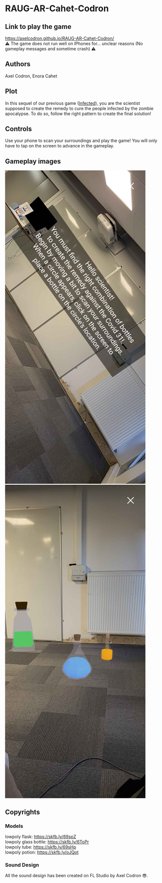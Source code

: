 # RAUG-AR-Cahet-Codron
## Link to play the game
https://axelcodron.github.io/RAUG-AR-Cahet-Codron/  
⚠️ The game does not run well on IPhones for... unclear reasons (No gameplay messages and sometime crash) ⚠️

## Authors
Axel Codron, Enora Cahet

## Plot
In this sequel of our previous game ([Infected](https://github.com/AxelCodron/RAUG-Cahet-Codron)), you are the scientist supposed to create the remedy to cure the people infected by the zombie apocalypse. To do so, follow the right pattern to create the final solution!

## Controls
Use your phone to scan your surroundings and play the game! You will only have to tap on the screen to advance in the gameplay.

## Gameplay images
![_](image-1.png)
![_](image.png)

## Copyrights
### Models
lowpoly flask: https://skfb.ly/69spZ  
lowpoly glass bottle: https://skfb.ly/6ToPr  
lowpoly tube: https://skfb.ly/69sHp  
lowpoly potion: https://skfb.ly/oJQot

### Sound Design
All the sound design has been created on FL Studio by Axel Codron 😎.